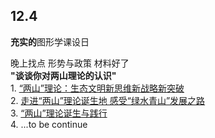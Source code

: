## 12.4  
**充实的**图形学课设日  
  
晚上找点 形势与政策 材料好了   
      **"谈谈你对两山理论的认识"**  
      1. [“两山”理论：生态文明新思维新战略新突破](http://politics.rmlt.com.cn/2017/0915/495704.shtml)   
      2. [走进“两山”理论诞生地 感受“绿水青山”发展之路](https://www.sohu.com/a/241725228_772876)  
      3. [“两山”理论诞生与践行](http://www.chinado.cn/?p=5999)  
      4. ...to be continue
